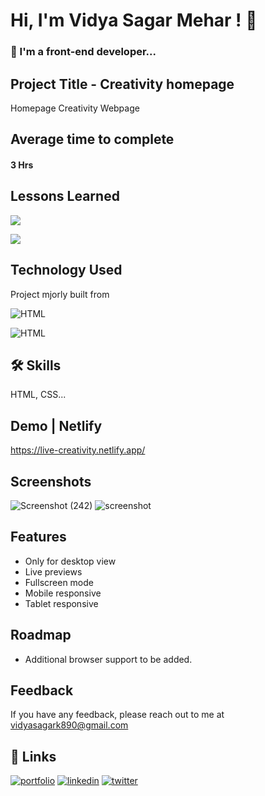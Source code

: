 
# Hi, I'm Vidya Sagar Mehar ! 👋


### 🚀 I'm a front-end developer...



## Project Title - Creativity homepage

Homepage Creativity Webpage

## Average time to complete
#### 3 Hrs


## Lessons Learned

![](https://img.shields.io/badge/CSS-FLEXBOX-red)

![](https://img.shields.io/badge/CSS-GRID-pink)

## Technology Used

Project mjorly built from

![HTML](https://img.shields.io/badge/FirstTech-HTML-orange)

![HTML](https://img.shields.io/badge/SecondTech-CSS-blue)

## 🛠 Skills
HTML, CSS...

## Demo | Netlify
https://live-creativity.netlify.app/


## Screenshots
![Screenshot (242)](https://user-images.githubusercontent.com/92782806/184551151-70ca356c-9aa9-4ad5-a5c5-a3a788885422.png)
![screenshot](https://user-images.githubusercontent.com/92782806/184551193-b3631577-c877-47b8-b964-b66da24e54c8.png)




## Features

- Only for desktop view
- Live previews
- Fullscreen mode
- Mobile responsive
- Tablet responsive


## Roadmap

- Additional browser support to be added.


## Feedback

If you have any feedback, please reach out to me at vidyasagark890@gmail.com


## 🔗 Links
[![portfolio](https://img.shields.io/badge/my_portfolio-000?style=for-the-badge&logo=ko-fi&logoColor=white)](https://www.findcoder.io/u/vidyasagarmehar)
[![linkedin](https://img.shields.io/badge/linkedin-0A66C2?style=for-the-badge&logo=linkedin&logoColor=white)](https://www.linkedin.com/)
[![twitter](https://img.shields.io/badge/twitter-1DA1F2?style=for-the-badge&logo=twitter&logoColor=white)](https://twitter.com/Cherry_Reyans)

